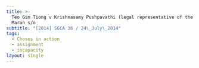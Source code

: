 ```yaml
---
title: >-
  Teo Gim Tiong v Krishnasamy Pushpavathi (legal representative of the estate of
  Maran s/o
subtitle: "[2014] SGCA 38 / 24\_July\_2014"
tags:
  - Choses in action
  - assignment
  - incapacity
layout: single
---
```


